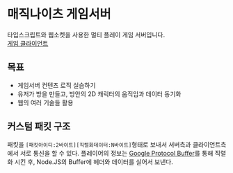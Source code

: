 # 매직나이츠 게임서버
타입스크립트와 웹소켓을 사용한 멀티 플레이 게임 서버입니다. <br>
[게임 클라이언트](https://github.com/index1207/MagicKnights-Client)

## 목표
- 게임서버 컨텐츠 로직 실습하기
- 유저가 방을 만들고, 방안의 2D 캐릭터의 움직임과 데이터 동기화
- 웹의 여러 기술들 활용

## 커스텀 패킷 구조
패킷을 `[패킷아이디:2바이트][직렬화데이터:N바이트]`형태로 보내서 서버측과 클라이언트측에서 서로 통신을 할 수 있다.
플레이어의 정보는 [Google Protocol Buffer](https://github.com/protocolbuffers/protobuf)를 통해 직렬화 시킨 후, Node.JS의 Buffer에
헤더와 데이터를 실어서 보낸다.
